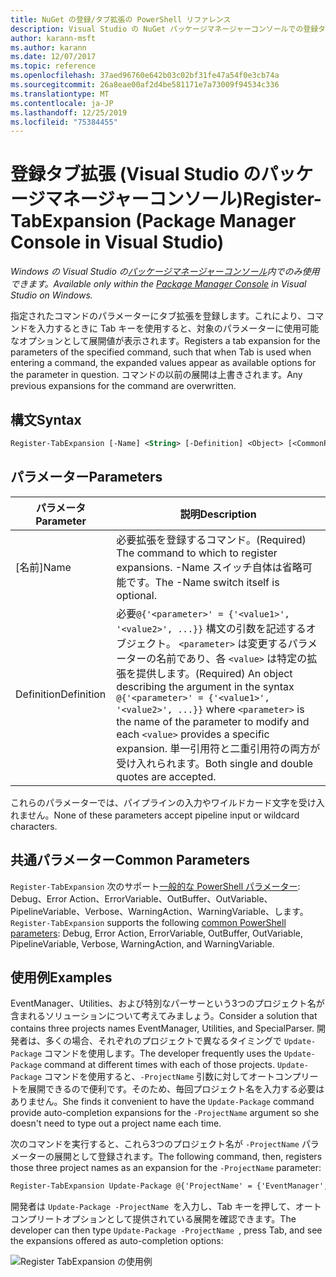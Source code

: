 ```yaml
---
title: NuGet の登録/タブ拡張の PowerShell リファレンス
description: Visual Studio の NuGet パッケージマネージャーコンソールでの登録タブ拡張 PowerShell コマンドのリファレンスです。
author: karann-msft
ms.author: karann
ms.date: 12/07/2017
ms.topic: reference
ms.openlocfilehash: 37aed96760e642b03c02bf31fe47a54f0e3cb74a
ms.sourcegitcommit: 26a8eae00af2d4be581171e7a73009f94534c336
ms.translationtype: MT
ms.contentlocale: ja-JP
ms.lasthandoff: 12/25/2019
ms.locfileid: "75384455"
---
```

# <a name="register-tabexpansion-package-manager-console-in-visual-studio"></a><span data-ttu-id="214e3-103">登録タブ拡張 (Visual Studio のパッケージマネージャーコンソール)</span><span class="sxs-lookup"><span data-stu-id="214e3-103">Register-TabExpansion (Package Manager Console in Visual Studio)</span></span>

<span data-ttu-id="214e3-104">*Windows の Visual Studio の[パッケージマネージャーコンソール](../../consume-packages/install-use-packages-powershell.md)内でのみ使用できます。*</span><span class="sxs-lookup"><span data-stu-id="214e3-104">*Available only within the [Package Manager Console](../../consume-packages/install-use-packages-powershell.md) in Visual Studio on Windows.*</span></span>

<span data-ttu-id="214e3-105">指定されたコマンドのパラメーターにタブ拡張を登録します。これにより、コマンドを入力するときに Tab キーを使用すると、対象のパラメーターに使用可能なオプションとして展開値が表示されます。</span><span class="sxs-lookup"><span data-stu-id="214e3-105">Registers a tab expansion for the parameters of the specified command, such that when Tab is used when entering a command, the expanded values appear as available options for the parameter in question.</span></span> <span data-ttu-id="214e3-106">コマンドの以前の展開は上書きされます。</span><span class="sxs-lookup"><span data-stu-id="214e3-106">Any previous expansions for the command are overwritten.</span></span>

## <a name="syntax"></a><span data-ttu-id="214e3-107">構文</span><span class="sxs-lookup"><span data-stu-id="214e3-107">Syntax</span></span>

```ps
Register-TabExpansion [-Name] <String> [-Definition] <Object> [<CommonParameters>]
```

## <a name="parameters"></a><span data-ttu-id="214e3-108">パラメーター</span><span class="sxs-lookup"><span data-stu-id="214e3-108">Parameters</span></span>

| <span data-ttu-id="214e3-109">パラメータ</span><span class="sxs-lookup"><span data-stu-id="214e3-109">Parameter</span></span> | <span data-ttu-id="214e3-110">説明</span><span class="sxs-lookup"><span data-stu-id="214e3-110">Description</span></span> |
| --- | --- |
| <span data-ttu-id="214e3-111">[名前]</span><span class="sxs-lookup"><span data-stu-id="214e3-111">Name</span></span> | <span data-ttu-id="214e3-112">必要拡張を登録するコマンド。</span><span class="sxs-lookup"><span data-stu-id="214e3-112">(Required) The command to which to register expansions.</span></span> <span data-ttu-id="214e3-113">-Name スイッチ自体は省略可能です。</span><span class="sxs-lookup"><span data-stu-id="214e3-113">The -Name switch itself is optional.</span></span> |
| <span data-ttu-id="214e3-114">Definition</span><span class="sxs-lookup"><span data-stu-id="214e3-114">Definition</span></span> | <span data-ttu-id="214e3-115">必要`@{'<parameter>' = {'<value1>', '<value2>', ...}}` 構文の引数を記述するオブジェクト。 `<parameter>` は変更するパラメーターの名前であり、各 `<value>` は特定の拡張を提供します。</span><span class="sxs-lookup"><span data-stu-id="214e3-115">(Required) An object describing the argument in the syntax `@{'<parameter>' = {'<value1>', '<value2>', ...}}` where `<parameter>` is the name of the parameter to modify and each `<value>` provides a specific expansion.</span></span> <span data-ttu-id="214e3-116">単一引用符と二重引用符の両方が受け入れられます。</span><span class="sxs-lookup"><span data-stu-id="214e3-116">Both single and double quotes are accepted.</span></span> |

<span data-ttu-id="214e3-117">これらのパラメーターでは、パイプラインの入力やワイルドカード文字を受け入れません。</span><span class="sxs-lookup"><span data-stu-id="214e3-117">None of these parameters accept pipeline input or wildcard characters.</span></span>

## <a name="common-parameters"></a><span data-ttu-id="214e3-118">共通パラメーター</span><span class="sxs-lookup"><span data-stu-id="214e3-118">Common Parameters</span></span>

<span data-ttu-id="214e3-119">`Register-TabExpansion` 次のサポート[一般的な PowerShell パラメーター](https://go.microsoft.com/fwlink/?LinkID=113216): Debug、Error Action、ErrorVariable、OutBuffer、OutVariable、PipelineVariable、Verbose、WarningAction、WarningVariable、します。</span><span class="sxs-lookup"><span data-stu-id="214e3-119">`Register-TabExpansion` supports the following [common PowerShell parameters](https://go.microsoft.com/fwlink/?LinkID=113216): Debug, Error Action, ErrorVariable, OutBuffer, OutVariable, PipelineVariable, Verbose, WarningAction, and WarningVariable.</span></span>

## <a name="examples"></a><span data-ttu-id="214e3-120">使用例</span><span class="sxs-lookup"><span data-stu-id="214e3-120">Examples</span></span>

<span data-ttu-id="214e3-121">EventManager、Utilities、および特別なパーサーという3つのプロジェクト名が含まれるソリューションについて考えてみましょう。</span><span class="sxs-lookup"><span data-stu-id="214e3-121">Consider a solution that contains three projects names EventManager, Utilities, and SpecialParser.</span></span> <span data-ttu-id="214e3-122">開発者は、多くの場合、それぞれのプロジェクトで異なるタイミングで `Update-Package` コマンドを使用します。</span><span class="sxs-lookup"><span data-stu-id="214e3-122">The developer frequently uses the `Update-Package` command at different times with each of those projects.</span></span> <span data-ttu-id="214e3-123">`Update-Package` コマンドを使用すると、`-ProjectName` 引数に対してオートコンプリートを展開できるので便利です。そのため、毎回プロジェクト名を入力する必要はありません。</span><span class="sxs-lookup"><span data-stu-id="214e3-123">She finds it convenient to have the `Update-Package` command provide auto-completion expansions for the `-ProjectName` argument so she doesn't need to type out a project name each time.</span></span> 

<span data-ttu-id="214e3-124">次のコマンドを実行すると、これら3つのプロジェクト名が `-ProjectName` パラメーターの展開として登録されます。</span><span class="sxs-lookup"><span data-stu-id="214e3-124">The following command, then, registers those three project names as an expansion for the `-ProjectName` parameter:</span></span>

```ps
Register-TabExpansion Update-Package @{'ProjectName' = {'EventManager', 'Utilities', 'SpecialParser'}}    
```

<span data-ttu-id="214e3-125">開発者は `Update-Package -ProjectName `を入力し、Tab キーを押して、オートコンプリートオプションとして提供されている展開を確認できます。</span><span class="sxs-lookup"><span data-stu-id="214e3-125">The developer can then type `Update-Package -ProjectName `, press Tab, and see the expansions offered as auto-completion options:</span></span>

![Register TabExpansion の使用例](media/Register-TabExpansion-Example.png)
